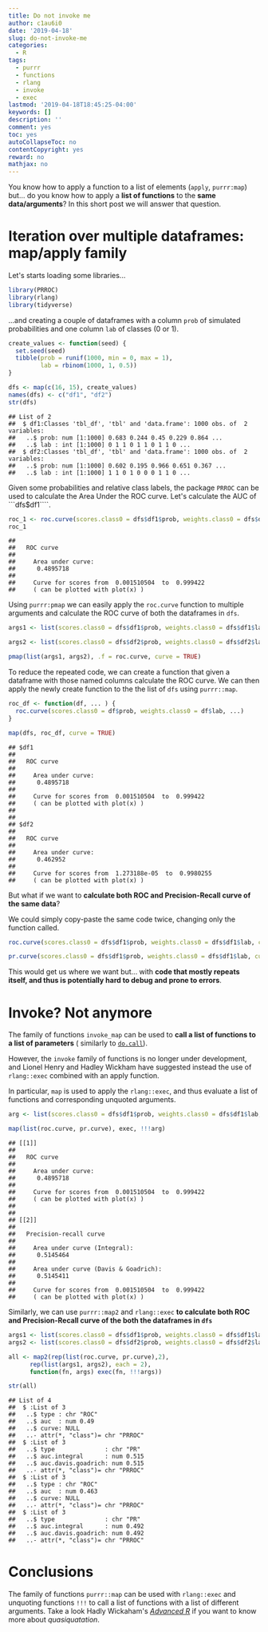 ```yaml
---
title: Do not invoke me
author: c1au6i0
date: '2019-04-18'
slug: do-not-invoke-me
categories:
  - R
tags:
  - purrr
  - functions
  - rlang
  - invoke
  - exec
lastmod: '2019-04-18T18:45:25-04:00'
keywords: []
description: ''
comment: yes
toc: yes
autoCollapseToc: no
contentCopyright: yes
reward: no
mathjax: no
---
```


You know how to apply a function to a list of elements (```apply```, ```purrr:map```) but... do you know how to apply a **list of functions** to the **same data/arguments**? In this short post we will answer that question.

<!--more-->

# Iteration over multiple dataframes: map/apply family

Let's starts loading some libraries...


```r
library(PRROC)
library(rlang)
library(tidyverse)
```

...and creating a couple of dataframes with a column ```prob``` of simulated probabilities and one column ```lab``` of  classes (0 or 1).


```r
create_values <- function(seed) {
  set.seed(seed)
  tibble(prob = runif(1000, min = 0, max = 1),
         lab = rbinom(1000, 1, 0.5))
}

dfs <- map(c(16, 15), create_values)
names(dfs) <- c("df1", "df2")
str(dfs)
```

```
## List of 2
##  $ df1:Classes 'tbl_df', 'tbl' and 'data.frame':	1000 obs. of  2 variables:
##   ..$ prob: num [1:1000] 0.683 0.244 0.45 0.229 0.864 ...
##   ..$ lab : int [1:1000] 0 1 1 0 1 1 0 1 1 0 ...
##  $ df2:Classes 'tbl_df', 'tbl' and 'data.frame':	1000 obs. of  2 variables:
##   ..$ prob: num [1:1000] 0.602 0.195 0.966 0.651 0.367 ...
##   ..$ lab : int [1:1000] 1 1 0 1 0 0 0 1 1 0 ...
```

Given some probabilities and relative class labels, the package ```PRROC``` can be used to calculate the Area Under the ROC curve. Let's calculate the AUC of ```dfs$df1````.


```r
roc_1 <- roc.curve(scores.class0 = dfs$df1$prob, weights.class0 = dfs$df1$lab, curve = TRUE)
roc_1
```

```
## 
##   ROC curve
## 
##     Area under curve:
##      0.4895718 
## 
##     Curve for scores from  0.001510504  to  0.999422 
##     ( can be plotted with plot(x) )
```

Using ```purrr:pmap``` we can easily apply the ```roc.curve``` function to multiple arguments and  calculate the ROC curve of both the dataframes in ```dfs```.


```r
args1 <- list(scores.class0 = dfs$df1$prob, weights.class0 = dfs$df1$lab)

args2 <- list(scores.class0 = dfs$df2$prob, weights.class0 = dfs$df2$lab)

pmap(list(args1, args2), .f = roc.curve, curve = TRUE)
```

To reduce the repeated code, we can create a function that given a dataframe with those named columns calculate the ROC curve. We can then apply the  newly create function to the the list of ```dfs``` using ```purrr::map```. 


```r
roc_df <- function(df, ... ) {
  roc.curve(scores.class0 = df$prob, weights.class0 = df$lab, ...)
}

map(dfs, roc_df, curve = TRUE)
```

```
## $df1
## 
##   ROC curve
## 
##     Area under curve:
##      0.4895718 
## 
##     Curve for scores from  0.001510504  to  0.999422 
##     ( can be plotted with plot(x) )
## 
## 
## $df2
## 
##   ROC curve
## 
##     Area under curve:
##      0.462952 
## 
##     Curve for scores from  1.273188e-05  to  0.9980255 
##     ( can be plotted with plot(x) )
```

But what if we want to **calculate both ROC and Precision-Recall curve of the same data**? 

We could simply copy-paste the same code twice, changing only the function called. 


```r
roc.curve(scores.class0 = dfs$df1$prob, weights.class0 = dfs$df1$lab, curve = TRUE)

pr.curve(scores.class0 = dfs$df1$prob, weights.class0 = dfs$df1$lab, curve = TRUE)
```

This would get us where we want but... with **code that mostly repeats itself, and thus is potentially hard to debug and prone to errors**. 

# Invoke? Not anymore

The family of functions ```invoke_map``` can be used to **call a list of functions to a list of parameters** ( similarly to [```do.call```](https://adv-r.hadley.nz/quasiquotation.html#do-call)).

However, the ```invoke``` family of functions is no longer under development, and Lionel Henry and Hadley Wickham have suggested instead the use of ```rlang::exec``` combined with an apply function.

In particular, ```map``` is used to apply the ```rlang::exec```, and thus evaluate a list of functions and corresponding unquoted arguments.


```r
arg <- list(scores.class0 = dfs$df1$prob, weights.class0 = dfs$df1$lab, curve = TRUE)

map(list(roc.curve, pr.curve), exec, !!!arg)
```

```
## [[1]]
## 
##   ROC curve
## 
##     Area under curve:
##      0.4895718 
## 
##     Curve for scores from  0.001510504  to  0.999422 
##     ( can be plotted with plot(x) )
## 
## 
## [[2]]
## 
##   Precision-recall curve
## 
##     Area under curve (Integral):
##      0.5145464 
## 
##     Area under curve (Davis & Goadrich):
##      0.5145411 
## 
##     Curve for scores from  0.001510504  to  0.999422 
##     ( can be plotted with plot(x) )
```

Similarly, we can use ```purrr::map2``` and ```rlang::exec```  **to calculate both ROC and Precision-Recall curve of  the both the dataframes in ```dfs```** 


```r
args1 <- list(scores.class0 = dfs$df1$prob, weights.class0 = dfs$df1$lab)
args2 <- list(scores.class0 = dfs$df2$prob, weights.class0 = dfs$df2$lab)

all <- map2(rep(list(roc.curve, pr.curve),2), 
      rep(list(args1, args2), each = 2), 
      function(fn, args) exec(fn, !!!args))

str(all)
```

```
## List of 4
##  $ :List of 3
##   ..$ type : chr "ROC"
##   ..$ auc  : num 0.49
##   ..$ curve: NULL
##   ..- attr(*, "class")= chr "PRROC"
##  $ :List of 3
##   ..$ type              : chr "PR"
##   ..$ auc.integral      : num 0.515
##   ..$ auc.davis.goadrich: num 0.515
##   ..- attr(*, "class")= chr "PRROC"
##  $ :List of 3
##   ..$ type : chr "ROC"
##   ..$ auc  : num 0.463
##   ..$ curve: NULL
##   ..- attr(*, "class")= chr "PRROC"
##  $ :List of 3
##   ..$ type              : chr "PR"
##   ..$ auc.integral      : num 0.492
##   ..$ auc.davis.goadrich: num 0.492
##   ..- attr(*, "class")= chr "PRROC"
```
# Conclusions

The family of functions ```purrr::map``` can be used with ```rlang::exec``` and unquoting functions ```!!!``` to call a list of functions with a list of different arguments. 
Take a look Hadly Wickaham's  [*Advanced R*](https://adv-r.hadley.nz/quasiquotation.html) if you want to know more about *quasiquatation*. 
